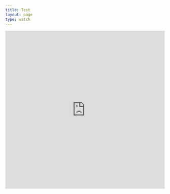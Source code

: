 ```yaml
---
title: Test
layout: page
type: watch
---
```

<style>
    hr.has-background-black {
        display: none;
    }

    h1.title {
        display: none;
    }
</style>
<link rel="stylesheet" href="https://api.scyted.tv/wave-development/dashboard/scytedtv-resources.css">
<!-- <link rel="stylesheet" href="https://api.scyted.tv/wave-development/dashboard/mobile-lock.css"> -->
<body>

<style>

  .banner h1 {
    margin-top: 20px;
  }

</style>

<!-- <script src="https://cdn.logwork.com/widget/countdown.js"></script>
<a href="https://logwork.com/countdown-ejgz" class="countdown-timer" data-timezone="America/Edmonton" data-textcolor="#252026" data-date="2024-05-17 17:03" data-background="#252026" data-digitscolor="#feea3b" data-unitscolor="#252026">Watch Party: Very Important People</a> -->

<!-- <script src="https://api.scyted.tv/wave-development/dashboard/page-loading-script.js"></script> -->
<iframe src="https://api.scyted.tv/parties/timer?id=event1" width="100%" height="500" frameborder="0"></iframe>

</body>